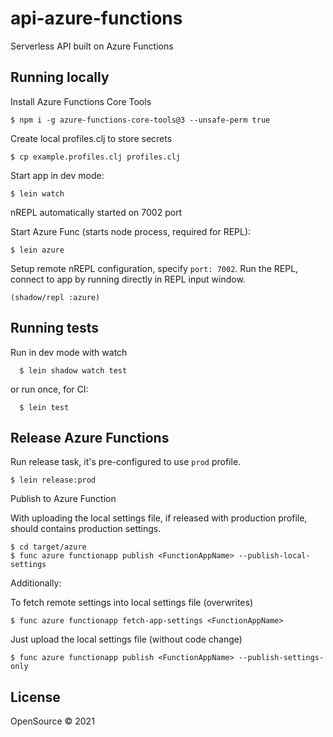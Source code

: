 # api-azure-functions

Serverless API built on Azure Functions

## Running locally

Install Azure Functions Core Tools

    $ npm i -g azure-functions-core-tools@3 --unsafe-perm true

Create local profiles.clj to store secrets

    $ cp example.profiles.clj profiles.clj

Start app in dev mode:

    $ lein watch

nREPL automatically started on 7002 port

Start Azure Func (starts node process, required for REPL):

    $ lein azure

Setup remote nREPL configuration, specify `port: 7002`.
Run the REPL, connect to app by running directly in REPL input window.

`(shadow/repl :azure)`

## Running tests

Run in dev mode with watch

      $ lein shadow watch test

or run once, for CI:

      $ lein test

## Release Azure Functions

Run release task, it's pre-configured to use `prod` profile.

    $ lein release:prod

Publish to Azure Function

With uploading the local settings file, 
if released with production profile, should contains production settings.

    $ cd target/azure
    $ func azure functionapp publish <FunctionAppName> --publish-local-settings

Additionally:

To fetch remote settings into local settings file (overwrites)

    $ func azure functionapp fetch-app-settings <FunctionAppName>

Just upload the local settings file (without code change)

    $ func azure functionapp publish <FunctionAppName> --publish-settings-only

## License

OpenSource © 2021
